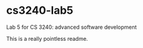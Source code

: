 cs3240-lab5
===========

Lab 5 for CS 3240: advanced software development

This is a really pointless readme. 
